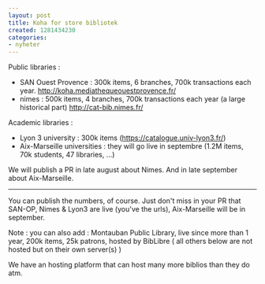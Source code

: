 ```yaml
---
layout: post
title: Koha for store bibliotek
created: 1281434230
categories:
- nyheter
---
```

Public libraries :
- SAN Ouest Provence : 300k items, 6 branches, 700k transactions each
year. http://koha.mediathequeouestprovence.fr/
- nimes : 500k items, 4 branches, 700k transactions each year (a large
historical part) http://cat-bib.nimes.fr/

Academic libraries :
- Lyon 3 university : 300k items (https://catalogue.univ-lyon3.fr/)
- Aix-Marseille universities : they will go live in septembre (1.2M
items, 70k students, 47 libraries, ...)

We will publish a PR in late august about Nimes. And in late september
about Aix-Marseille.

---

You can publish the numbers, of course. Just don't miss in your PR that
SAN-OP, Nimes & Lyon3 are live (you've the urls), Aix-Marseille will be
in september.

Note : you can also add : Montauban Public Library, live since more than
1 year, 200k items, 25k patrons, hosted by BibLibre ( all others below
are not hosted but on their own server(s) )

We have an hosting platform that can host many more biblios than they do
atm.
